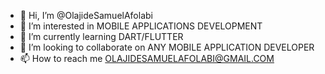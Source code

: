 - 👋 Hi, I’m @OlajideSamuelAfolabi
- 👀 I’m interested in MOBILE APPLICATIONS DEVELOPMENT
- 🌱 I’m currently learning DART/FLUTTER
- 💞️ I’m looking to collaborate on ANY MOBILE APPLICATION DEVELOPER
- 📫 How to reach me OLAJIDESAMUELAFOLABI@GMAIL.COM

<!---
OlajideSamuelAfolabi/OlajideSamuelAfolabi is a ✨ special ✨ repository because its `README.md` (this file) appears on your GitHub profile.
You can click the Preview link to take a look at your changes.
--->

